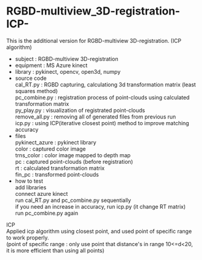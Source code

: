 # RGBD-multiview_3D-registration-ICP-
This is the additional version for RGBD-multiview 3D-registration. (ICP algorithm)

- subject : RGBD-multiview 3D-registration
- equipment : MS Azure kinect
- library : pykinect, opencv, open3d, numpy
- source code\
  cal_RT.py : RGBD capturing, calculationg 3d transformation matrix (least squares method)\
  pc_combine.py : registration process of point-clouds using calculated transformation matrix\
  py_play.py : visualization of registrated point-clouds\
  remove_all.py : removing all of generated files from previous run\
  icp.py : using ICP(iterative closest point) method to improve matching accuracy
- files\
  pykinect_azure : pykinect library\
  color : captured color image\
  trns_color : color image mapped to depth map\
  pc : captured point-clouds (before registration)\
  rt : calculated transformation matrix\
  fin_pc : transformed point-clouds
 - how to test\
  add libraries\
  connect azure kinect\
  run cal_RT.py and pc_combine.py sequentially\
  if you need an increase in accuracy, run icp.py (it change RT matrix)\
  run pc_combine.py again
  
ICP\
  Applied icp algorithm using closest point, and used point of specific range to work properly.\
  (point of specific range : only use point that distance's in range 10<=d<20, it is more efficient than using all points)
